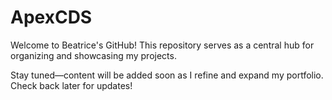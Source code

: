 # ApexCDS

Welcome to Beatrice's GitHub! This repository serves as a central hub for organizing and showcasing my projects. 

Stay tuned—content will be added soon as I refine and expand my portfolio. Check back later for updates!
